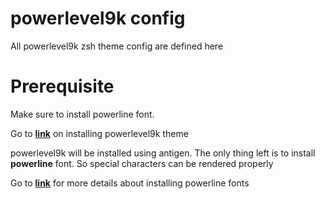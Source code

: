 # powerlevel9k config

All powerlevel9k zsh theme config are defined here

# Prerequisite
Make sure to install powerline font.

Go to **[link](https://github.com/bhilburn/powerlevel9k/wiki/Install-Instructions)** on installing powerlevel9k theme

powerlevel9k will be installed using antigen.
The only thing left is to install **powerline** font. So special characters can be rendered properly

Go to **[link](https://github.com/bhilburn/powerlevel9k/wiki/Install-Instructions#step-2-install-a-powerline-font)** for more details about installing powerline fonts